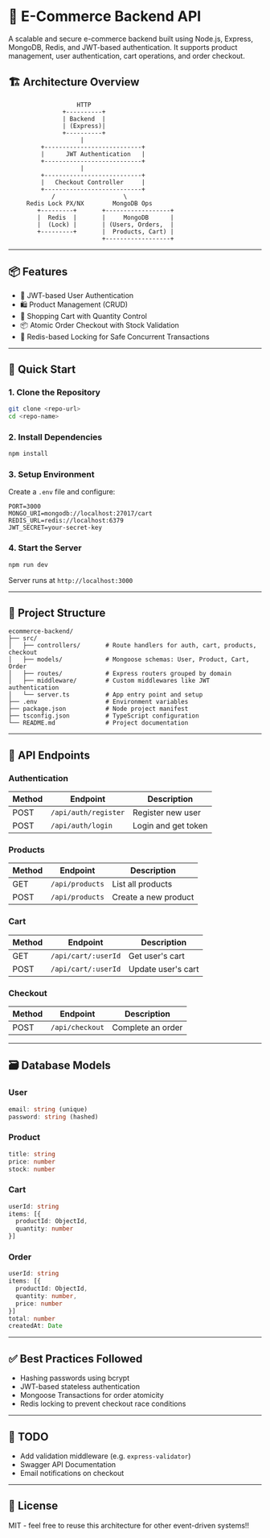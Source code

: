 # 🛒 E-Commerce Backend API

A scalable and secure e-commerce backend built using Node.js, Express, MongoDB, Redis, and JWT-based authentication. It supports product management, user authentication, cart operations, and order checkout.

## 🏗️ Architecture Overview

```
                   HTTP
               +----------+
               | Backend  |
               | (Express)|
               +----------+
                    |
         +---------------------------+
         |      JWT Authentication   |
         +---------------------------+
                    |
         +---------------------------+
         |   Checkout Controller     |
         +---------------------------+
            /                   \
     Redis Lock PX/NX        MongoDB Ops
        +---------+       +------------------+
        |  Redis  |       |     MongoDB      |
        |  (Lock) |       | (Users, Orders,  |
        +---------+       |  Products, Cart) |
                          +------------------+
```

---

## 📦 Features

* 🔐 JWT-based User Authentication
* 🛍️ Product Management (CRUD)
* 🛒 Shopping Cart with Quantity Control
* 📦 Atomic Order Checkout with Stock Validation
* 🔄 Redis-based Locking for Safe Concurrent Transactions

---

## 🚀 Quick Start

### 1. Clone the Repository

```bash
git clone <repo-url>
cd <repo-name>
```

### 2. Install Dependencies

```bash
npm install
```

### 3. Setup Environment

Create a `.env` file and configure:

```dotenv
PORT=3000
MONGO_URI=mongodb://localhost:27017/cart
REDIS_URL=redis://localhost:6379
JWT_SECRET=your-secret-key
```

### 4. Start the Server

```bash
npm run dev
```

Server runs at `http://localhost:3000`

---

## 📁 Project Structure

```
ecommerce-backend/
├── src/
│   ├── controllers/       # Route handlers for auth, cart, products, checkout
│   ├── models/            # Mongoose schemas: User, Product, Cart, Order
│   ├── routes/            # Express routers grouped by domain
│   ├── middleware/        # Custom middlewares like JWT authentication
│   └── server.ts          # App entry point and setup
├── .env                   # Environment variables
├── package.json           # Node project manifest
├── tsconfig.json          # TypeScript configuration
└── README.md              # Project documentation
```

---

## 📘 API Endpoints

### Authentication

| Method | Endpoint             | Description         |
| ------ | -------------------- | ------------------- |
| POST   | `/api/auth/register` | Register new user   |
| POST   | `/api/auth/login`    | Login and get token |

### Products

| Method | Endpoint        | Description          |
| ------ | --------------- | -------------------- |
| GET    | `/api/products` | List all products    |
| POST   | `/api/products` | Create a new product |

### Cart

| Method | Endpoint            | Description        |
| ------ | ------------------- | ------------------ |
| GET    | `/api/cart/:userId` | Get user's cart    |
| POST   | `/api/cart/:userId` | Update user's cart |

### Checkout

| Method | Endpoint        | Description       |
| ------ | --------------- | ----------------- |
| POST   | `/api/checkout` | Complete an order |

---

## 🗃️ Database Models

### User

```ts
email: string (unique)
password: string (hashed)
```

### Product

```ts
title: string
price: number
stock: number
```

### Cart

```ts
userId: string
items: [{
  productId: ObjectId,
  quantity: number
}]
```

### Order

```ts
userId: string
items: [{
  productId: ObjectId,
  quantity: number,
  price: number
}]
total: number
createdAt: Date
```

---

## ✅ Best Practices Followed

* Hashing passwords using bcrypt
* JWT-based stateless authentication
* Mongoose Transactions for order atomicity
* Redis locking to prevent checkout race conditions

---

## 📌 TODO

* Add validation middleware (e.g. `express-validator`)
* Swagger API Documentation
* Email notifications on checkout

---

## 📄 License

MIT - feel free to reuse this architecture for other event-driven systems!!
